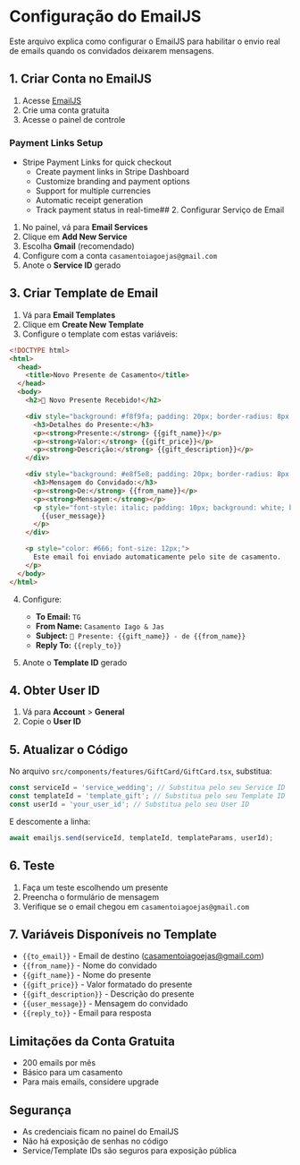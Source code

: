 # Configuração do EmailJS

Este arquivo explica como configurar o EmailJS para habilitar o envio real de emails quando os convidados deixarem mensagens.

## 1. Criar Conta no EmailJS

1. Acesse [EmailJS](https://www.emailjs.com/)
2. Crie uma conta gratuita
3. Acesse o painel de controle

### Payment Links Setup

- Stripe Payment Links for quick checkout
  - Create payment links in Stripe Dashboard
  - Customize branding and payment options
  - Support for multiple currencies
  - Automatic receipt generation
  - Track payment status in real-time## 2. Configurar Serviço de Email

1. No painel, vá para **Email Services**
2. Clique em **Add New Service**
3. Escolha **Gmail** (recomendado)
4. Configure com a conta `casamentoiagoejas@gmail.com`
5. Anote o **Service ID** gerado

## 3. Criar Template de Email

1. Vá para **Email Templates**
2. Clique em **Create New Template**
3. Configure o template com estas variáveis:

```html
<!DOCTYPE html>
<html>
  <head>
    <title>Novo Presente de Casamento</title>
  </head>
  <body>
    <h2>🎁 Novo Presente Recebido!</h2>

    <div style="background: #f8f9fa; padding: 20px; border-radius: 8px; margin: 20px 0;">
      <h3>Detalhes do Presente:</h3>
      <p><strong>Presente:</strong> {{gift_name}}</p>
      <p><strong>Valor:</strong> {{gift_price}}</p>
      <p><strong>Descrição:</strong> {{gift_description}}</p>
    </div>

    <div style="background: #e8f5e8; padding: 20px; border-radius: 8px; margin: 20px 0;">
      <h3>Mensagem do Convidado:</h3>
      <p><strong>De:</strong> {{from_name}}</p>
      <p><strong>Mensagem:</strong></p>
      <p style="font-style: italic; padding: 10px; background: white; border-radius: 4px;">
        {{user_message}}
      </p>
    </div>

    <p style="color: #666; font-size: 12px;">
      Este email foi enviado automaticamente pelo site de casamento.
    </p>
  </body>
</html>
```

4. Configure:

   - **To Email:** `TG`
   - **From Name:** `Casamento Iago & Jas`
   - **Subject:** `🎁 Presente: {{gift_name}} - de {{from_name}}`
   - **Reply To:** `{{reply_to}}`

5. Anote o **Template ID** gerado

## 4. Obter User ID

1. Vá para **Account** > **General**
2. Copie o **User ID**

## 5. Atualizar o Código

No arquivo `src/components/features/GiftCard/GiftCard.tsx`, substitua:

```typescript
const serviceId = 'service_wedding'; // Substitua pelo seu Service ID
const templateId = 'template_gift'; // Substitua pelo seu Template ID
const userId = 'your_user_id'; // Substitua pelo seu User ID
```

E descomente a linha:

```typescript
await emailjs.send(serviceId, templateId, templateParams, userId);
```

## 6. Teste

1. Faça um teste escolhendo um presente
2. Preencha o formulário de mensagem
3. Verifique se o email chegou em `casamentoiagoejas@gmail.com`

## 7. Variáveis Disponíveis no Template

- `{{to_email}}` - Email de destino (casamentoiagoejas@gmail.com)
- `{{from_name}}` - Nome do convidado
- `{{gift_name}}` - Nome do presente
- `{{gift_price}}` - Valor formatado do presente
- `{{gift_description}}` - Descrição do presente
- `{{user_message}}` - Mensagem do convidado
- `{{reply_to}}` - Email para resposta

## Limitações da Conta Gratuita

- 200 emails por mês
- Básico para um casamento
- Para mais emails, considere upgrade

## Segurança

- As credenciais ficam no painel do EmailJS
- Não há exposição de senhas no código
- Service/Template IDs são seguros para exposição pública
